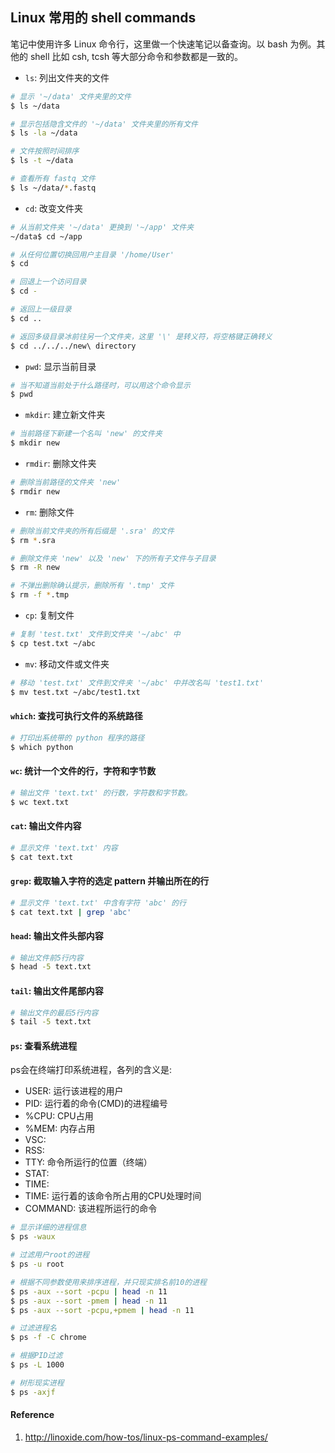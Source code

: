 ## Linux 常用的 shell commands

笔记中使用许多 Linux 命令行，这里做一个快速笔记以备查询。以 bash 为例。其他的 shell 比如 csh, tcsh 等大部分命令和参数都是一致的。

- `ls`: 列出文件夹的文件

```bash
# 显示 '~/data' 文件夹里的文件
$ ls ~/data

# 显示包括隐含文件的 '~/data' 文件夹里的所有文件
$ ls -la ~/data

# 文件按照时间排序
$ ls -t ~/data

# 查看所有 fastq 文件
$ ls ~/data/*.fastq
```

- `cd`: 改变文件夹

```bash
# 从当前文件夹 '~/data' 更换到 '~/app' 文件夹
~/data$ cd ~/app

# 从任何位置切换回用户主目录 '/home/User'
$ cd

# 回退上一个访问目录
$ cd -

# 返回上一级目录
$ cd ..

# 返回多级目录冰前往另一个文件夹，这里 '\' 是转义符，将空格键正确转义
$ cd ../../../new\ directory
```

- `pwd`: 显示当前目录

```bash
# 当不知道当前处于什么路径时，可以用这个命令显示
$ pwd
```

- `mkdir`: 建立新文件夹

```bash
# 当前路径下新建一个名叫 'new' 的文件夹
$ mkdir new
```

- `rmdir`: 删除文件夹

```bash
# 删除当前路径的文件夹 'new'
$ rmdir new
```

- `rm`: 删除文件

```bash
# 删除当前文件夹的所有后缀是 '.sra' 的文件
$ rm *.sra

# 删除文件夹 'new' 以及 'new' 下的所有子文件与子目录
$ rm -R new

# 不弹出删除确认提示，删除所有 '.tmp' 文件
$ rm -f *.tmp
```

- `cp`: 复制文件

```bash
# 复制 'test.txt' 文件到文件夹 '~/abc' 中
$ cp test.txt ~/abc
```

- `mv`: 移动文件或文件夹

```bash
# 移动 'test.txt' 文件到文件夹 '~/abc' 中并改名叫 'test1.txt'
$ mv test.txt ~/abc/test1.txt
```

#### `which`: 查找可执行文件的系统路径

```bash
# 打印出系统带的 python 程序的路径
$ which python
```

#### `wc`: 统计一个文件的行，字符和字节数

```bash
# 输出文件 'text.txt' 的行数，字符数和字节数。
$ wc text.txt
```

#### `cat`: 输出文件内容

```bash
# 显示文件 'text.txt' 内容
$ cat text.txt
```

#### `grep`: 截取输入字符的选定 pattern 并输出所在的行

```bash
# 显示文件 'text.txt' 中含有字符 'abc' 的行
$ cat text.txt | grep 'abc'
```

#### `head`: 输出文件头部内容

```bash
# 输出文件前5行内容
$ head -5 text.txt
```

#### `tail`: 输出文件尾部内容

```bash
# 输出文件的最后5行内容
$ tail -5 text.txt
```

#### `ps`: 查看系统进程

ps会在终端打印系统进程，各列的含义是:

* USER: 运行该进程的用户
* PID: 运行着的命令(CMD)的进程编号
* %CPU: CPU占用
* %MEM: 内存占用
* VSC:
* RSS:
* TTY: 命令所运行的位置（终端）
* STAT:
* TIME:
* TIME: 运行着的该命令所占用的CPU处理时间
* COMMAND: 该进程所运行的命令

```bash
# 显示详细的进程信息
$ ps -waux

# 过滤用户root的进程
$ ps -u root

# 根据不同参数使用来排序进程，并只现实排名前10的进程
$ ps -aux --sort -pcpu | head -n 11
$ ps -aux --sort -pmem | head -n 11
$ ps -aux --sort -pcpu,+pmem | head -n 11

# 过滤进程名
$ ps -f -C chrome

# 根据PID过滤
$ ps -L 1000

# 树形现实进程
$ ps -axjf
```

#### Reference

1. http://linoxide.com/how-tos/linux-ps-command-examples/
